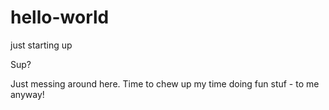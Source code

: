 # hello-world
just starting up

Sup?

Just messing around here.
Time to chew up my time doing fun stuf - to me anyway!
